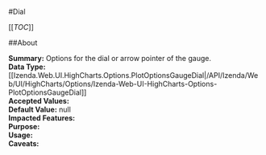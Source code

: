 #Dial

[[_TOC_]]

##About

**Summary:**  Options for the dial or arrow pointer of the gauge.   
**Data Type:** [[Izenda.Web.UI.HighCharts.Options.PlotOptionsGaugeDial|/API/Izenda/Web/UI/HighCharts/Options/Izenda-Web-UI-HighCharts-Options-PlotOptionsGaugeDial]]  
**Accepted Values:**   
**Default Value:** null  
**Impacted Features:**   
**Purpose:**   
**Usage:**   
**Caveats:**   

